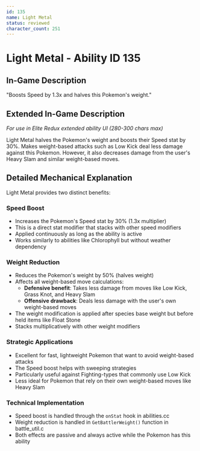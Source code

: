 ```yaml
---
id: 135
name: Light Metal
status: reviewed
character_count: 251
---
```


# Light Metal - Ability ID 135

## In-Game Description
"Boosts Speed by 1.3x and halves this Pokemon's weight."

## Extended In-Game Description
*For use in Elite Redux extended ability UI (280-300 chars max)*

Light Metal halves the Pokemon's weight and boosts their Speed stat by 30%. Makes weight-based attacks such as Low Kick deal less damage against this Pokemon. However, it also decreases damage from the user's Heavy Slam and similar weight-based moves.

## Detailed Mechanical Explanation
Light Metal provides two distinct benefits:

### Speed Boost
- Increases the Pokemon's Speed stat by 30% (1.3x multiplier)
- This is a direct stat modifier that stacks with other speed modifiers
- Applied continuously as long as the ability is active
- Works similarly to abilities like Chlorophyll but without weather dependency

### Weight Reduction
- Reduces the Pokemon's weight by 50% (halves weight)
- Affects all weight-based move calculations:
  - **Defensive benefit**: Takes less damage from moves like Low Kick, Grass Knot, and Heavy Slam
  - **Offensive drawback**: Deals less damage with the user's own weight-based moves
- The weight modification is applied after species base weight but before held items like Float Stone
- Stacks multiplicatively with other weight modifiers

### Strategic Applications
- Excellent for fast, lightweight Pokemon that want to avoid weight-based attacks
- The Speed boost helps with sweeping strategies
- Particularly useful against Fighting-types that commonly use Low Kick
- Less ideal for Pokemon that rely on their own weight-based moves like Heavy Slam

### Technical Implementation
- Speed boost is handled through the `onStat` hook in abilities.cc
- Weight reduction is handled in `GetBattlerWeight()` function in battle_util.c
- Both effects are passive and always active while the Pokemon has this ability